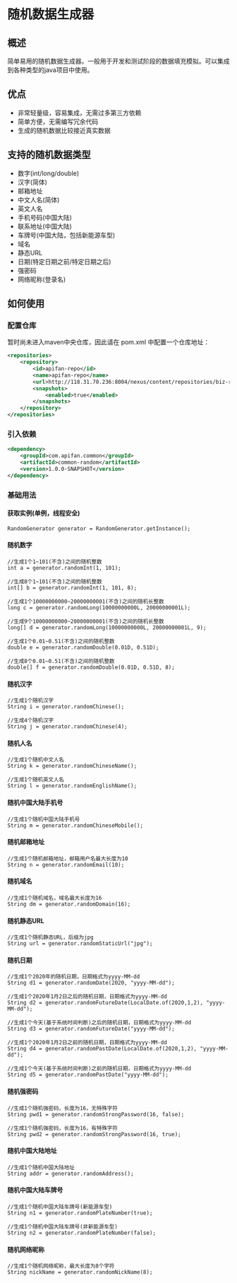 # 随机数据生成器
## 概述
简单易用的随机数据生成器。一般用于开发和测试阶段的数据填充模拟。可以集成到各种类型的java项目中使用。

## 优点
- 非常轻量级，容易集成，无需过多第三方依赖
- 简单方便，无需编写冗余代码
- 生成的随机数据比较接近真实数据

## 支持的随机数据类型
- 数字(int/long/double)
- 汉字(简体)
- 邮箱地址
- 中文人名(简体)
- 英文人名
- 手机号码(中国大陆)
- 联系地址(中国大陆)
- 车牌号(中国大陆，包括新能源车型)
- 域名
- 静态URL
- 日期(特定日期之前/特定日期之后)
- 强密码
- 网络昵称(登录名)

## 如何使用
### 配置仓库
暂时尚未进入maven中央仓库，因此请在 pom.xml 中配置一个仓库地址：
```xml
<repositories>
    <repository>
        <id>apifan-repo</id>
        <name>apifan-repo</name>
        <url>http://118.31.70.236:8004/nexus/content/repositories/biz-repo/</url>
        <snapshots>
            <enabled>true</enabled>
        </snapshots>
    </repository>
</repositories>
```
### 引入依赖
```xml
<dependency>
    <groupId>com.apifan.common</groupId>
    <artifactId>common-random</artifactId>
    <version>1.0.0-SNAPSHOT</version>
</dependency>
```

### 基础用法
#### 获取实例(单例，线程安全)
```
RandomGenerator generator = RandomGenerator.getInstance();
```
#### 随机数字
```
//生成1个1~101(不含)之间的随机整数
int a = generator.randomInt(1, 101);

//生成8个1~101(不含)之间的随机整数
int[] b = generator.randomInt(1, 101, 8);

//生成1个10000000000~20000000001(不含)之间的随机长整数
long c = generator.randomLong(10000000000L, 20000000001L);

//生成9个10000000000~20000000001(不含)之间的随机长整数
long[] d = generator.randomLong(10000000000L, 20000000001L, 9);

//生成1个0.01~0.51(不含)之间的随机整数
double e = generator.randomDouble(0.01D, 0.51D);

//生成8个0.01~0.51(不含)之间的随机整数
double[] f = generator.randomDouble(0.01D, 0.51D, 8);
```
#### 随机汉字
```
//生成1个随机汉字
String i = generator.randomChinese();

//生成4个随机汉字
String j = generator.randomChinese(4);
```
#### 随机人名
```
//生成1个随机中文人名
String k = generator.randomChineseName();

//生成1个随机英文人名
String l = generator.randomEnglishName();
```
#### 随机中国大陆手机号
```
//生成1个随机中国大陆手机号
String m = generator.randomChineseMobile();
```
#### 随机邮箱地址
```
//生成1个随机邮箱地址，邮箱用户名最大长度为10
String n = generator.randomEmail(10);
```
#### 随机域名
```
//生成1个随机域名，域名最大长度为16
String dm = generator.randomDomain(16);
```
#### 随机静态URL
```
//生成1个随机静态URL，后缀为jpg
String url = generator.randomStaticUrl("jpg");
```
#### 随机日期
```
//生成1个2020年的随机日期，日期格式为yyyy-MM-dd
String d1 = generator.randomDate(2020, "yyyy-MM-dd");

//生成1个2020年1月2日之后的随机日期，日期格式为yyyy-MM-dd
String d2 = generator.randomFutureDate(LocalDate.of(2020,1,2), "yyyy-MM-dd");

//生成1个今天(基于系统时间判断)之后的随机日期，日期格式为yyyy-MM-dd
String d3 = generator.randomFutureDate("yyyy-MM-dd");

//生成1个2020年1月2日之前的随机日期，日期格式为yyyy-MM-dd
String d4 = generator.randomPastDate(LocalDate.of(2020,1,2), "yyyy-MM-dd");

//生成1个今天(基于系统时间判断)之前的随机日期，日期格式为yyyy-MM-dd
String d5 = generator.randomPastDate("yyyy-MM-dd");
```

#### 随机强密码
```
//生成1个随机强密码，长度为16，无特殊字符
String pwd1 = generator.randomStrongPassword(16, false);

//生成1个随机强密码，长度为16，有特殊字符
String pwd2 = generator.randomStrongPassword(16, true);
```

#### 随机中国大陆地址
```
//生成1个随机中国大陆地址
String addr = generator.randomAddress();
```
#### 随机中国大陆车牌号
```
//生成1个随机中国大陆车牌号(新能源车型)
String n1 = generator.randomPlateNumber(true);

//生成1个随机中国大陆车牌号(非新能源车型)
String n2 = generator.randomPlateNumber(false);
```
#### 随机网络昵称
```
//生成1个随机网络昵称，最大长度为8个字符
String nickName = generator.randomNickName(8);
```